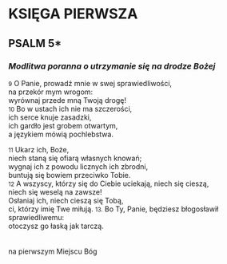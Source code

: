 # KSIĘGA PIERWSZA
## PSALM 5*
### *Modlitwa poranna o utrzymanie się na drodze Bożej*

<small>9</small> O Panie, prowadź mnie w swej sprawiedliwości, \
na przekór mym wrogom: \
wyrównaj przede mną Twoją drogę! \
<small>10</small> Bo w ustach ich nie ma szczerości, \
ich serce knuje zasadzki, \
ich gardło jest grobem otwartym,  
a językiem mówią pochlebstwa. 

<small>11</small> Ukarz ich, Boże, \
niech staną się ofiarą własnych knowań; \
wygnaj ich z powodu licznych ich zbrodni, \
buntują się bowiem przeciwko Tobie. \
<small>12</small> A wszyscy, którzy się do Ciebie uciekają, niech się cieszą, \
niech się weselą na zawsze! \
Osłaniaj ich, niech cieszą się Tobą, \
ci, którzy imię Twe miłują.
<small>13.</small> Bo Ty, Panie, będziesz błogosławił sprawiedliwemu:\
otoczysz go łaską jak tarczą.
<br><br><br>
na pierwszym Miejscu Bóg